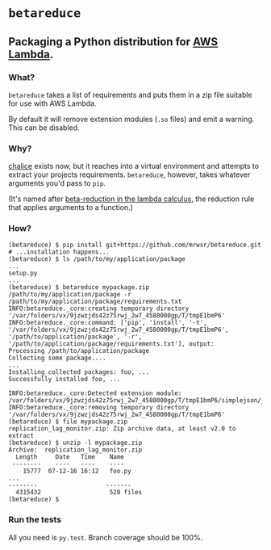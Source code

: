 # `betareduce`
## Packaging a Python distribution for [AWS Lambda](https://aws.amazon.com/documentation/lambda/).

### What?
`betareduce` takes a list of requirements and puts them in a zip file suitable for use with AWS Lambda.

By default it will remove extension modules (`.so` files) and emit a warning.  This can be disabled.

### Why?

[chalice](https://github.com/awslabs/chalice) exists now, but it reaches into a virtual environment and attempts to extract your projects requirements.  `betareduce`, however, takes whatever arguments you'd pass to `pip`.

(It's named after [beta-reduction in the lambda calculus](https://en.wikipedia.org/wiki/Lambda_calculus#Beta_reduction), the reduction rule that applies arguments to a function.)

### How?

````
(betareduce) $ pip install git+https://github.com/mrwsr/betareduce.git
# ...installation happens...
(betareduce) $ ls /path/to/my/application/package
...
setup.py
...
(betareduce) $ betareduce mypackage.zip /path/to/my/application/package -r /path/to/my/application/package/requirements.txt
INFO:betareduce._core:creating temporary directory '/var/folders/vx/9jzwzjds42z75rwj_2w7_4580000gp/T/tmpE1bmP6'
INFO:betareduce._core:command: ['pip', 'install', '-t', '/var/folders/vx/9jzwzjds42z75rwj_2w7_4580000gp/T/tmpE1bmP6', '/path/to/application/package', '-r', '/path/to/application/package/requirements.txt'], output:
Processing /path/to/application/package
Collecting some package....
...
Installing collected packages: foo, ...
Successfully installed foo, ...

INFO:betareduce._core:Detected extension module: /var/folders/vx/9jzwzjds42z75rwj_2w7_4580000gp/T/tmpE1bmP6/simplejson/_speedups.so
INFO:betareduce._core:removing temporary directory '/var/folders/vx/9jzwzjds42z75rwj_2w7_4580000gp/T/tmpE1bmP6'
(betareduce) $ file mypackage.zip
replication_lag_monitor.zip: Zip archive data, at least v2.0 to extract
(betareduce) $ unzip -l mypackage.zip
Archive:  replication_lag_monitor.zip
  Length     Date   Time    Name
 --------    ----   ----    ----
    15777  07-12-16 16:12   foo.py
...
--------                   -------
  4315432                   528 files
(betareduce) $
````

### Run the tests

All you need is `py.test`.  Branch coverage should be 100%.